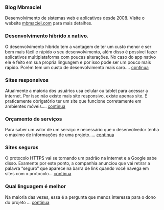 ### Blog Mbmaciel
Desenvolvimento de sistemas web e aplicativos desde 2008. Visite o website [mbmaciel.com](https://mbmaciel.com) para mais detalhes.

### Desenvolvimento híbrido x nativo.
O desenvolvimento híbrido tem a vantagem de ter um custo menor e ser bem mais fácil e rápido o seu desenvolvimento, além disso é possível fazer aplicativos multiplataforma com poucas alterações. No caso do app nativo ele é feito em sua propria linguagem e por isso pode ser um pouco mais rápido. Porém tem um custo de desenvolvimento mais caro.... [continua](hibrido-nativo)

### Sites responsivos
Atualmente a maioria dos usuários usa celular ou tablet para acessar a internet. Por isso não existe mais site responsivo, existe apenas site. É praticamente obrigatório ter um site que funcione corretamente em ambientes móveis.... [continua](responsivos)

### Orçamento de serviços
Para saber um valor de um serviço é necessário que o desenvolvedor tenha o máximo de informações de uma projeto..... [continua](orcamento)

### Sites seguros
O protocolo HTTPS vai se tornando um padrão na internet e a Google sabe disso. Examente por este ponto, a companhia anunciou que vai retirar a palavra “seguro” que aparece na barra de link quando você navega em sites com o protocolo....[continua](site-seguro)

### Qual linguagem é melhor
Na maioria das vezes, essa é a pergunta que menos interessa para o dono do projeto ... [continua](melhor-linguagem)
